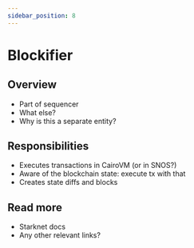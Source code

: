 ```yaml
---
sidebar_position: 8
---
```


# Blockifier

## Overview

- Part of sequencer
- What else? 
- Why is this a separate entity?

## Responsibilities

- Executes transactions in CairoVM (or in SNOS?)
- Aware of the blockchain state: execute tx with that
- Creates state diffs and blocks

## Read more

- Starknet docs
- Any other relevant links?
